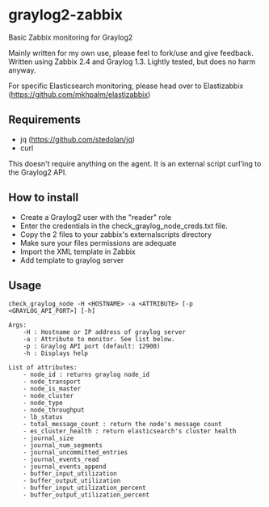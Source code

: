 # graylog2-zabbix
Basic Zabbix monitoring for Graylog2

Mainly written for my own use, please feel to fork/use and give feedback.
Written using Zabbix 2.4 and Graylog 1.3. Lightly tested, but does no harm anyway.

For specific Elasticsearch monitoring, please head over to Elastizabbix (https://github.com/mkhpalm/elastizabbix)

## Requirements
  * jq (https://github.com/stedolan/jq)
  * curl

This doesn't require anything on the agent. It is an external script curl'ing to the Graylog2 API.

## How to install
  * Create a Graylog2 user with the "reader" role
  * Enter the credentials in the check_graylog_node_creds.txt file.
  * Copy the 2 files to your zabbix's externalscripts directory
  * Make sure your files permissions are adequate
  * Import the XML template in Zabbix
  * Add template to     graylog server

## Usage
```
check_graylog_node -H <HOSTNAME> -a <ATTRIBUTE> [-p <GRAYLOG_API_PORT>] [-h]

Args:
    -H : Hostname or IP address of graylog server
    -a : Attribute to monitor. See list below.
    -p : Graylog API port (default: 12900)
    -h : Displays help

List of attributes:
    - node_id : returns graylog node_id
    - node_transport
    - node_is_master
    - node_cluster
    - node_type
    - node_throughput
    - lb_status
    - total_message_count : return the node's message count
    - es_cluster_health : return elasticsearch's cluster health
    - journal_size
    - journal_num_segments
    - journal_uncommitted_entries
    - journal_events_read
    - journal_events_append
    - buffer_input_utilization
    - buffer_output_utilization
    - buffer_input_utilization_percent
    - buffer_output_utilization_percent
```

